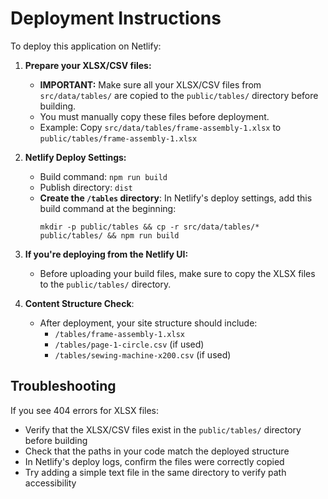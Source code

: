 
# Deployment Instructions

To deploy this application on Netlify:

1. **Prepare your XLSX/CSV files:**
   - **IMPORTANT:** Make sure all your XLSX/CSV files from `src/data/tables/` are copied to the `public/tables/` directory before building.
   - You must manually copy these files before deployment.
   - Example: Copy `src/data/tables/frame-assembly-1.xlsx` to `public/tables/frame-assembly-1.xlsx`

2. **Netlify Deploy Settings:**
   - Build command: `npm run build`
   - Publish directory: `dist`
   - **Create the `/tables` directory**: In Netlify's deploy settings, add this build command at the beginning:
     ```
     mkdir -p public/tables && cp -r src/data/tables/* public/tables/ && npm run build
     ```

3. **If you're deploying from the Netlify UI:**
   - Before uploading your build files, make sure to copy the XLSX files to the `public/tables/` directory.

4. **Content Structure Check**:
   - After deployment, your site structure should include:
     - `/tables/frame-assembly-1.xlsx`
     - `/tables/page-1-circle.csv` (if used)
     - `/tables/sewing-machine-x200.csv` (if used)

## Troubleshooting

If you see 404 errors for XLSX files:
- Verify that the XLSX/CSV files exist in the `public/tables/` directory before building
- Check that the paths in your code match the deployed structure
- In Netlify's deploy logs, confirm the files were correctly copied
- Try adding a simple text file in the same directory to verify path accessibility
